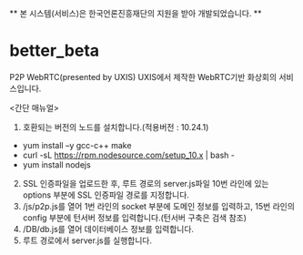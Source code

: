 **
본 시스템(서비스)은 한국언론진흥재단의 지원을 받아 개발되었습니다.
**

# better_beta
P2P WebRTC(presented by UXIS)
UXIS에서 제작한 WebRTC기반 화상회의 서비스입니다.


<간단 매뉴얼>
1. 호환되는 버전의 노드를 설치합니다.(적용버전 : 10.24.1)
 - yum install –y gcc-c++ make
 - curl -sL https://rpm.nodesource.com/setup_10.x | bash -
 - yum install nodejs
2. SSL 인증파일을 업로드한 후, 루트 경로의 server.js파일 10번 라인에 있는 options 부분에 SSL 인증파일 경로를 지정합니다.
3. /js/p2p.js를 열어 1번 라인의 socket 부분에 도메인 정보를 입력하고, 15번 라인의 config 부분에 턴서버 정보를 입력합니다.(턴서버 구축은 검색 참조)
4. /DB/db.js를 열어 데이터베이스 정보를 입력합니다.
5. 루트 경로에서 server.js를 실행합니다.
